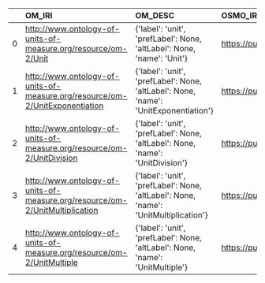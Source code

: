 |    | OM_IRI                                                                       | OM_DESC                                                                              | OSMO_IRI                                           | OSMO_DESC        | OSMO_DEF   |
|---:|:-----------------------------------------------------------------------------|:-------------------------------------------------------------------------------------|:---------------------------------------------------|:-----------------|:-----------|
|  0 | http://www.ontology-of-units-of-measure.org/resource/om-2/Unit               | {'label': 'unit', 'prefLabel': None, 'altLabel': None, 'name': 'Unit'}               | https://purl.vimmp.eu/semantics/vivo/vivo.ttl#unit | {'name': 'unit'} | []         |
|  1 | http://www.ontology-of-units-of-measure.org/resource/om-2/UnitExponentiation | {'label': 'unit', 'prefLabel': None, 'altLabel': None, 'name': 'UnitExponentiation'} | https://purl.vimmp.eu/semantics/vivo/vivo.ttl#unit | {'name': 'unit'} | []         |
|  2 | http://www.ontology-of-units-of-measure.org/resource/om-2/UnitDivision       | {'label': 'unit', 'prefLabel': None, 'altLabel': None, 'name': 'UnitDivision'}       | https://purl.vimmp.eu/semantics/vivo/vivo.ttl#unit | {'name': 'unit'} | []         |
|  3 | http://www.ontology-of-units-of-measure.org/resource/om-2/UnitMultiplication | {'label': 'unit', 'prefLabel': None, 'altLabel': None, 'name': 'UnitMultiplication'} | https://purl.vimmp.eu/semantics/vivo/vivo.ttl#unit | {'name': 'unit'} | []         |
|  4 | http://www.ontology-of-units-of-measure.org/resource/om-2/UnitMultiple       | {'label': 'unit', 'prefLabel': None, 'altLabel': None, 'name': 'UnitMultiple'}       | https://purl.vimmp.eu/semantics/vivo/vivo.ttl#unit | {'name': 'unit'} | []         |